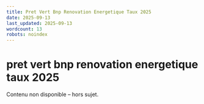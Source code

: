 ```yaml
---
title: Pret Vert Bnp Renovation Energetique Taux 2025
date: 2025-09-13
last_updated: 2025-09-13
wordcount: 13
robots: noindex
---
```


# pret vert bnp renovation energetique taux 2025

Contenu non disponible – hors sujet.